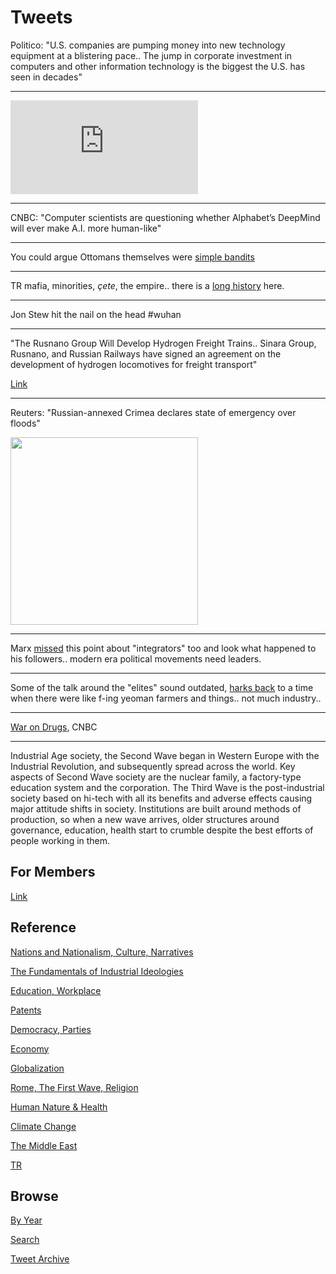 # Tweets

Politico: "U.S. companies are pumping money into new technology
equipment at a blistering pace.. The jump in corporate investment in
computers and other information technology is the biggest the U.S. has
seen in decades"

---

<iframe width="300"  src="https://www.youtube.com/embed/m3NVY0rE48s?start=10&end=191" title="YouTube video player" frameborder="0" allow="accelerometer; autoplay; clipboard-write; encrypted-media; gyroscope; picture-in-picture" allowfullscreen></iframe>

---

CNBC: "Computer scientists are questioning whether Alphabet’s DeepMind
will ever make A.I. more human-like"

---

You could argue Ottomans themselves were [simple bandits](2021/06/org-crime-asia-minor.md#otto1)

---

TR mafia, minorities, *çete*, the empire.. there is a [long history](2021/06/org-crime-asia-minor.md#cup1) here.

---

Jon Stew hit the nail on the head \#wuhan

---

"The Rusnano Group Will Develop Hydrogen Freight Trains.. Sinara
Group, Rusnano, and Russian Railways have signed an agreement on the
development of hydrogen locomotives for freight transport"

[Link](https://bit.ly/2SCN2NW)

---

Reuters: "Russian-annexed Crimea declares state of emergency over floods"

<img width="300" src="https://www.reuters.com/resizer/qxDwFXkJFmYn8Gn6h7g8Aa1-yy8=/800x0/filters:quality(80)/cloudfront-us-east-2.images.arcpublishing.com/reuters/6TUCK4LRGJOWFHZ7N2CE7KH4I4.jpg"/>

---

Marx [missed](2011/03/integrators.md#marx) this point about
"integrators" too and look what happened to his followers.. modern era
political movements need leaders.

---

Some of the talk around the "elites" sound outdated, [harks back](2021/03/private-government.md#elites)
to a time when there were like f-ing yeoman farmers and things..
not much industry.. 

---

[War on Drugs](https://youtu.be/LXmtsIYsYjY), CNBC

---

Industrial Age society, the Second Wave began in Western Europe with
the Industrial Revolution, and subsequently spread across the
world. Key aspects of Second Wave society are the nuclear family, a
factory-type education system and the corporation. The Third Wave is
the post-industrial society based on hi-tech with all its benefits and
adverse effects causing major attitude shifts in society. Institutions
are built around methods of production, so when a new wave arrives,
older structures around governance, education, health start to crumble
despite the best efforts of people working in them.

## For Members

[Link](https://thirdwave-members.herokuapp.com)

## Reference

[Nations and Nationalism, Culture, Narratives](/2013/02/nations-and-nationalism.md)

[The Fundamentals of Industrial Ideologies](/2011/04/fundamentals-of-industrial-ideologies.md)

[Education, Workplace](2017/09/education-workplace.md)

[Patents](/2018/09/patents.md)

[Democracy, Parties](/2016/11/democracy.md)

[Economy](/2018/05/economy.md)

[Globalization](/2018/09/globalization.md)

[Rome, The First Wave, Religion](/2017/12/rome.md)

[Human Nature & Health](/2020/07/human-nature.md)

[Climate Change](/2018/12/climate.md)

[The Middle East](/2019/07/middleeast.md)

[TR](../tr)

## Browse

[By Year](years.md)

[Search](search.html)

[Tweet Archive](/tweets/README.md)


